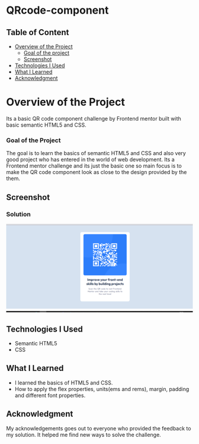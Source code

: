 # QRcode-component
 
## Table of Content

 * [Overview of the Project](#overview-of-the-project)
      * [Goal of the project](#goal-of-the-project)
      * [Screenshot](#screenshot)
 * [Technologies I Used](#technologies-i-used)
 * [What I Learned](#what-i-learned) 
 * [Acknowledgment](#acknowledgment)

# Overview of the Project
Its a basic QR code component challenge by Frontend mentor built with basic semantic HTML5 and CSS.

### Goal of the Project
The goal is to learn the basics of semantic HTML5 and CSS and also very good project who has entered in the world of web development. Its a Frontend mentor challenge and its just the basic one so main focus is to make the QR code component look as close to the design provided by the them.


## Screenshot

### Solution
![](./QRcode-Component.png)


## Technologies I Used
* Semantic HTML5
* CSS

## What I Learned
* I learned the basics of HTML5 and CSS.
* How to apply the flex properties, units(ems and rems), margin, padding and different font properties.


## Acknowledgment
   My acknowledgements goes out to everyone who provided the feedback to my solution. It helped me find new ways to solve the challenge.
